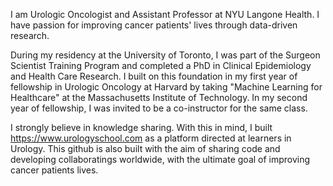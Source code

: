 I am Urologic Oncologist and Assistant Professor at NYU Langone Health. I have passion for improving cancer patients' lives through data-driven research.

During my residency at the University of Toronto, I was part of the Surgeon Scientist Training Program and completed a PhD in Clinical Epidemiology and Health Care Research. 
I built on this foundation in my first year of fellowship in Urologic Oncology at Harvard by taking "Machine Learning for Healthcare" at the Massachusetts Institute of Technology.
In my second year of fellowship, I was invited to be a co-instructor for the same class.

I strongly believe in knowledge sharing. With this in mind, I built https://www.urologyschool.com as a platform directed at learners in Urology. This github is also built with the aim of sharing code and developing collaboratings worldwide, with the ultimate goal of improving cancer patients lives.
